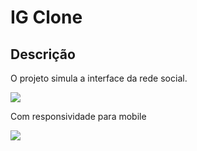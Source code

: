 <h1>IG Clone</h1>
<h2>Descrição</h2>
<p>O projeto simula a interface da rede social.</p>
<img src="https://user-images.githubusercontent.com/106850140/180065177-fbcea200-66f3-40a6-9cbc-ca1fad2df795.png">
<p>Com responsividade para mobile</p>
<img src="https://user-images.githubusercontent.com/106850140/180065141-433837a4-130c-4365-9c59-1f83ebb65668.png">
